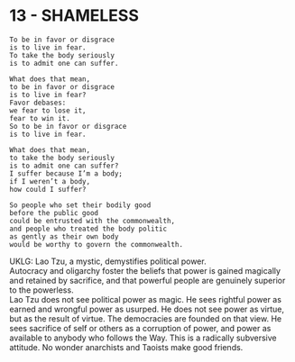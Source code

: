 # 13 - SHAMELESS


```
To be in favor or disgrace  
is to live in fear.  
To take the body seriously  
is to admit one can suffer.  

What does that mean,  
to be in favor or disgrace  
is to live in fear?  
Favor debases:  
we fear to lose it,  
fear to win it.  
So to be in favor or disgrace  
is to live in fear.  

What does that mean,  
to take the body seriously  
is to admit one can suffer?  
I suffer because I’m a body;  
if I weren’t a body,  
how could I suffer?  

So people who set their bodily good  
before the public good  
could be entrusted with the commonwealth,  
and people who treated the body politic  
as gently as their own body  
would be worthy to govern the commonwealth.  
```

UKLG: Lao Tzu, a mystic, demystifies political power.  
    Autocracy and oligarchy foster the beliefs that power is gained magically and retained by sacrifice, and that powerful people are genuinely superior to the powerless.  
    Lao Tzu does not see political power as magic. He sees rightful power as earned and wrongful power as usurped. He does not see power as virtue, but as the result of virtue. The democracies are founded on that view. 
    He sees sacrifice of self or others as a corruption of power, and power as available to anybody who follows the Way. This is a radically subversive attitude. No wonder anarchists and Taoists make good friends.  

